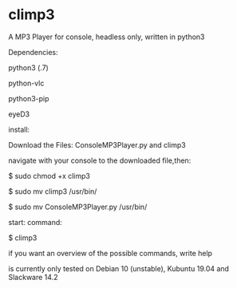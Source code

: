 # climp3
A MP3 Player for console, headless only, written in python3


Dependencies:

  python3 (.7)
  
  python-vlc
  
  python3-pip
    
  eyeD3
  
  

install:

  Download the Files: ConsoleMP3Player.py and climp3
  
  navigate with your console to the downloaded file,then:
  
   $ sudo chmod +x climp3
   
   $ sudo mv climp3 /usr/bin/
   
   $ sudo mv ConsoleMP3Player.py /usr/bin/
   

start:
  command:
  
  $ climp3
  
  if you want an overview of the possible commands, write help
  
 


is currently only tested on Debian 10 (unstable), Kubuntu 19.04 and Slackware 14.2



